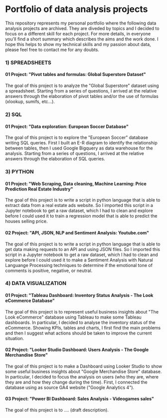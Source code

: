 # Portfolio of data analysis projects

This repository represents my personal portfolio where the following data analysis projects are archived. They are diveded by topics and  I decided to focus on a different skill for each project. For more details, in everyone you'll find a short summary which describes the aims and the work done. I hope this helps to show my technical skills and my passion about data, please feel free to contact me for any doubts.

### 1) SPREADSHEETS
####  01 Project: "Pivot tables and formulas: Global Superstore Dataset"

The goal of this project is to analyze the "Global Superstore" dataset using a spreadsheet. Starting from a series of questions, I arrived at the relative answers through the elaboration of pivot tables and/or the use of formulas (xlookup, sumifs, etc...).

### 2) SQL
####  01 Project: "Data exploration: European Soccer Database"

The goal of this project is to explore the "European Soccer" database writing SQL queries. First I built an E-R diagram to identify the relationship between tables, then I used Google Bigquery as data warehouse for the analysis. Starting from a series of questions, I arrived at the relative answers through the elaboration of SQL queries.

### 3) PYTHON
####  01 Project: "Web Scraping, Data cleaning, Machine Learning: Price Prediction Real Estate Industry"

The goal of this project is to write a script in python language that is able to extract data from a real estate ads website. So I imported this script in a Jupyter notebook to get a raw dataset, which I had to clean and explore before I could used it to train a regression model that is able to predict the houses selling price. 

####  02 Project: "API, JSON, NLP and Sentiment Analysis: Youtube.com"

The goal of this project is to write a script in python language that is able to get data making requests to an API and using JSON files. So I imported this script in a Jupyter notebook to get a raw dataset, which I had to clean and explore before I could used it to make a Sentiment Analysis with Natural Languange Processing techniques to determine if the emotional tone of comments is positive, negative, or neutral.

### 4) DATA VISUALIZATION
####  01 Project: "Tableau Dashboard: Inventory Status Analysis - The Look eCommerce Database"

The goal of this project is to represent useful business insights about "The Look eCommerce" database using Tableau to make some Tableau dashboards. In particular, I decided to analyse the inventory status of the eCommerce. Showing KPIs, tables and charts, I first find the main problems and then I suggest what actions should be taken to improve the current situation.

####  02 Project: "Looker Studio Dashboard: Users Analysis - The Google Merchandise Store"

The goal of this project is to make a Dashboard using Looker Studio to show some useful business insights about "Google Merchandise Store" database. In particular, I decided to focus the analysis on users (who they are, where they are and how they change during the time). First, I connected the database using as source GA4 website ("Google Analytics 4").

####  03 Project: "Power BI Dashboard: Sales Analysis - Videogames sales"

The goal of this project is to .... (draft description).













